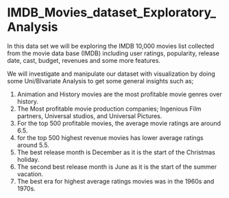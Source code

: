 # IMDB_Movies_dataset_Exploratory_Analysis

In this data set we will be exploring the IMDB 10,000 movies list collected from the movie data base (IMDB) including user ratings, popularity, release date, cast, budget, revenues and some more features.

We will investigate and manipulate our dataset with visualization by doing some Uni/BIvariate Analysis to get some general insights such as;

1) Animation and History movies are the most profitable movie genres over history.
2) The Most profitable movie production companies; Ingenious Film partners, Universal studios, and Universal Pictures.
3) For the top 500 profitable movies, the average movie ratings are around 6.5.
4) for the top 500 highest revenue movies has lower average ratings around 5.5.
5) The best release month is December as it is the start of the Christmas holiday.
6) The second best release month is June as it is the start of the summer vacation.
7) The best era for highest average ratings movies was in the 1960s and 1970s.
